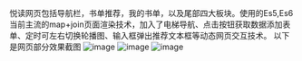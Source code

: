 悦读网页包括导航栏，书单推荐，我的书单，以及尾部四大板块。使用的Es5,Es6当前主流的map+join页面渲染技术，加入了电梯导航、点击按钮获取数据添加表单、定时可左右切换轮播图、输入框弹出推荐文本框等动态网页交互技术。
以下是网页部分效果截图
![image](https://github.com/20200210260220/-/assets/126939988/bb1d43fe-2365-4c90-a92b-e7b5e999427b)
![image](https://github.com/20200210260220/-/assets/126939988/9da210ec-6f1e-42cf-ac1e-0e8ed7dfa48a)
![image](https://github.com/20200210260220/-/assets/126939988/eb2b0ef4-df35-46e3-859b-63fb6a145814)
